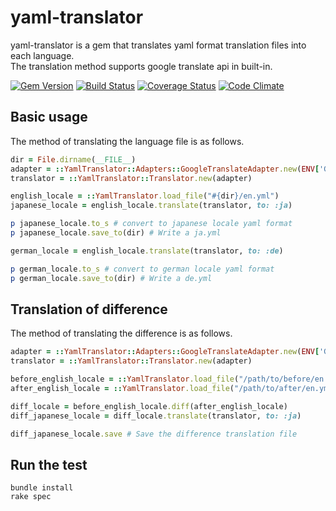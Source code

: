 # yaml-translator

yaml-translator is a gem that translates yaml format translation files into each language.  
The translation method supports google translate api in built-in.

[![Gem Version](https://badge.fury.io/rb/yaml-translator.svg)](https://badge.fury.io/rb/yaml-translator)
[![Build Status](https://travis-ci.org/holyshared/yaml-translator.svg?branch=master)](https://travis-ci.org/holyshared/yaml-translator)
[![Coverage Status](https://coveralls.io/repos/github/holyshared/yaml-translator/badge.svg?branch=master)](https://coveralls.io/github/holyshared/yaml-translator?branch=master)
[![Code Climate](https://codeclimate.com/github/holyshared/yaml-translator/badges/gpa.svg)](https://codeclimate.com/github/holyshared/yaml-translator)

## Basic usage

The method of translating the language file is as follows.

```ruby
dir = File.dirname(__FILE__)
adapter = ::YamlTranslator::Adapters::GoogleTranslateAdapter.new(ENV['GOOGLE_TRANSLATE_API_KEY'])
translator = ::YamlTranslator::Translator.new(adapter)

english_locale = ::YamlTranslator.load_file("#{dir}/en.yml")
japanese_locale = english_locale.translate(translator, to: :ja)

p japanese_locale.to_s # convert to japanese locale yaml format
p japanese_locale.save_to(dir) # Write a ja.yml

german_locale = english_locale.translate(translator, to: :de)

p german_locale.to_s # convert to german locale yaml format
p german_locale.save_to(dir) # Write a de.yml
```

## Translation of difference

The method of translating the difference is as follows.

```ruby
adapter = ::YamlTranslator::Adapters::GoogleTranslateAdapter.new(ENV['GOOGLE_TRANSLATE_API_KEY'])
translator = ::YamlTranslator::Translator.new(adapter)

before_english_locale = ::YamlTranslator.load_file("/path/to/before/en.yml")
after_english_locale = ::YamlTranslator.load_file("/path/to/after/en.yml")

diff_locale = before_english_locale.diff(after_english_locale)
diff_japanese_locale = diff_locale.translate(translator, to: :ja)

diff_japanese_locale.save # Save the difference translation file
```

## Run the test

	bundle install
	rake spec
